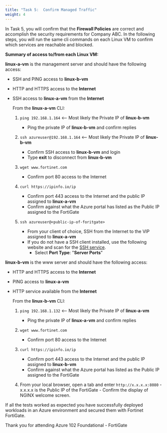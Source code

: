 ```yaml
---
title: "Task 5:  Confirm Managed Traffic"
weight: 4
---
```


In Task 5, you will confirm that the **Firewall Policies** are correct and accomplish the security requirements for Company ABC.  In the following steps, you will run the same cli commands on each Linux VM to confirm which services are reachable and blocked.

**Summary of access to/from each Linux VM:**

**linux-a-vm** is the management server and should have the following access:

- SSH and PING access to **linux-b-vm**
- HTTP and HTTPS access to the **Internet**
- SSH access to **linux-a-vm** from the **Internet**

    From the **linux-a-vm** CLI:

    1. `ping 192.168.1.164`  <-- Most likely the Private IP of **linux-b-vm**
        - Ping the private IP of **linux-b-vm** and confirm replies

    1. `ssh azureuser@192.168.1.164` <-- Most likely the Private IP of **linux-b-vm**
        - Confirm SSH access to **linux-b-vm** and login
        - Type **exit** to disconnect from **linux-b-vm**

    1. `wget www.fortinet.com`
        - Confirm port 80 access to the Internet

    1. `curl https://ipinfo.io/ip`
        - Confirm port 443 access to the Internet and the public IP assigned to **linux-a-vm**
        - Confirm against what the Azure portal has listed as the Public IP assigned to the FortiGate

    1. `ssh azureuser@<public-ip-of-foritgate>`
        - From your client of choice, SSH from the Internet to the VIP assigned to **linux-a-vm**
        - If you do not have a SSH client installed, use the following website and scan for the [SSH service](https://dnschecker.org/port-scanner.php).
            - Select **Port Type**:  "**Server Ports**"

**linux-b-vm** is the www server and should have the following access:

- HTTP and HTTPS access to the **Internet**
- PING access to **linux-a-vm**
- HTTP service available from the **Internet**

    From the **linux-b-vm** CLI:

    1. `ping 192.168.1.132`  <-- Most likely the Private IP of **linux-a-vm**
        - Ping the private IP of **linux-a-vm** and confirm replies

    1. `wget www.fortinet.com`
        - Confirm port 80 access to the Internet

    1. `curl https://ipinfo.io/ip`
        - Confirm port 443 access to the Internet and the public IP assigned to **linux-b-vm**
        - Confirm against what the Azure portal has listed as the Public IP assigned to the FortiGate

    1. From your local browser, open a tab and enter `http://x.x.x.x:8080`
      - x.x.x.x is the Public IP of the FortiGate
      - Confirm the display of NGINX welcome screen.

If all the tests worked as expected you have successfully deployed workloads in an Azure environment and secured them with Fortinet FortiGate.

Thank you for attending Azure 102 Foundational - FortiGate
